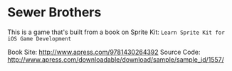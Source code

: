 # Sewer Brothers
This is a game that's built from a book on Sprite Kit:  ``Learn Sprite Kit for iOS Game Development``

Book Site: http://www.apress.com/9781430264392
Source Code: http://www.apress.com/downloadable/download/sample/sample_id/1557/
